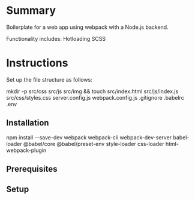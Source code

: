 # Summary

Boilerplate for a web app using webpack with a Node.js backend.

Functionality includes:
Hotloading
SCSS

# Instructions

Set up the file structure as follows:

mkdir -p src/css src/js src/img && touch src/index.html src/js/index.js src/css/styles.css server.config.js webpack.config.js .gitignore .babelrc .env

## Installation

npm install --save-dev webpack webpack-cli webpack-dev-server babel-loader @babel/core @babel/preset-env style-loader css-loader html-webpack-plugin

## Prerequisites

## Setup

```

```
